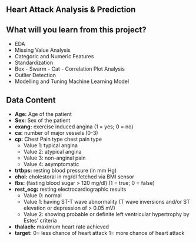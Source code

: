 ## Heart Attack Analysis & Prediction


## What will you learn from this project?
* EDA
* Missing Value Analysis
* Categoric and Numeric Features
* Standardization
* Box - Swarm - Cat - Correlation Plot Analysis
* Outlier Detection
* Modelling and Tuning Machine Learning Model 



## Data Content
* **Age:** Age of the patient
* **Sex:** Sex of the patient
* **exang:** exercise induced angina (1 = yes; 0 = no)
* **ca:** number of major vessels (0-3)
* **cp:** Chest Pain type chest pain type
    * Value 1: typical angina
    * Value 2: atypical angina
    * Value 3: non-anginal pain
    * Value 4: asymptomatic
* **trtbps:** resting blood pressure (in mm Hg)
* **chol:** cholestoral in mg/dl fetched via BMI sensor
* **fbs:** (fasting blood sugar > 120 mg/dl) (1 = true; 0 = false)
* **rest_ecg:** resting electrocardiographic results
    * Value 0: normal
    * Value 1: having ST-T wave abnormality (T wave inversions and/or ST elevation or depression of > 0.05 mV)
    * Value 2: showing probable or definite left ventricular hypertrophy by Estes' criteria
* **thalach:** maximum heart rate achieved
* **target:** 0= less chance of heart attack 1= more chance of heart attack